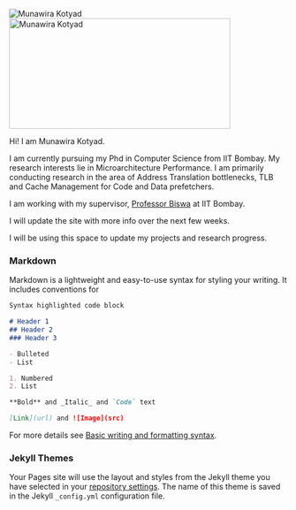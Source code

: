 ![Munawira Kotyad](https://photos.app.goo.gl/okhdzasHPGXY2DB3A)
<picture>
  <source media="(prefers-color-scheme: light)" srcset="https://lh3.googleusercontent.com/yCvD6QVlITijsBRU5vS0egvPSjq2uIIVy6Mv9-o-IaugLBrYlcaXyIDZsmXegc0nisJUv4XFx8VWCalzEnDoDmn7ucBaE0tgisjGo6oJBoC0J90nxuPpb5MtI-Qg01m_emckummD67yYK94pxhq4zf0zARtXZ3DqHdFd1gun2G6OAD01xEB7nnAdbCejDNxMsUQFi7Y5jGJAmLz8AijwOPzYk897XkrMzvA-SQrGiAQNgpT6Hf9Tns72DbI_RNYgXANBD0cci8rF46-N2Ao1vOmKBVEcDbejy5y1PuV5mdFhth_DkFlY4Ax4Dlj_d0LYxuVTlDX2Luj1gwbVudAtmnJxue-g15Bw_8YPiSFRDvOjBlsu87LFiaQiYJpJwb8hi9pBLtpn3rJv0fp2UQXuGuD4NKTOHEpJ9P0Emiio59OvpFNOivzhOAk7wyDj0Gz_48TtN4HmDOylhb9wKT0xh7EegYgqMtfZKs201YhjiMVmoxslUBQKiqNujaH0ILqRwRmv9SgIWF6NiPyCvV-p4ekwIVeTFTUITJGADudtIfo_kPy8L0d4akEOeV3ZN575SizcNYT909WjP93s-pviVfqoK2Uw6pYzr9hOaIz7CpjtFP4vz2yq6XXCdI5qGmoInZhAyeHnXK7pAlVRNaArOGW9Dq4nCqyIIJ98N_jEn5jLghO-fPfRMzAN1lHZO4VDxzvbujV_nM4rkT-vipQsfEbDFSWF3LiIi5Fom0rmQb4vcKIaR5vjhoD0ClcCgtOLq0Sl4yVDyoWY3LDlDfjgjZEYrj7EtVqIoTZjQkyf31b1QOOnsbhaz0FXy6BUiEnr36qm9Lzf80CcEX3CCvOf-UZJ5m7eTsAB3wP7xLqY0CPtVgkC2ivkNdiGU-oNGRXLU1yyrP4IrVsQTq_wBWI7kH1KHkAN5v-wXWaRhz7IfWMLfgOrm1hkW3fY4AKHwo8ewxEvrzMk2gmlcG79tpLOZxMfRPr_u5YHBL8KgB8c3YjqgZj7uq1NBwgFyxVEQTIU9Og4ACOCJiLek1ISYxd4MA=w1170-h1558-no?authuser=4" width="400" height="200">
  <img alt="Munawira Kotyad" src="https://lh3.googleusercontent.com/yCvD6QVlITijsBRU5vS0egvPSjq2uIIVy6Mv9-o-IaugLBrYlcaXyIDZsmXegc0nisJUv4XFx8VWCalzEnDoDmn7ucBaE0tgisjGo6oJBoC0J90nxuPpb5MtI-Qg01m_emckummD67yYK94pxhq4zf0zARtXZ3DqHdFd1gun2G6OAD01xEB7nnAdbCejDNxMsUQFi7Y5jGJAmLz8AijwOPzYk897XkrMzvA-SQrGiAQNgpT6Hf9Tns72DbI_RNYgXANBD0cci8rF46-N2Ao1vOmKBVEcDbejy5y1PuV5mdFhth_DkFlY4Ax4Dlj_d0LYxuVTlDX2Luj1gwbVudAtmnJxue-g15Bw_8YPiSFRDvOjBlsu87LFiaQiYJpJwb8hi9pBLtpn3rJv0fp2UQXuGuD4NKTOHEpJ9P0Emiio59OvpFNOivzhOAk7wyDj0Gz_48TtN4HmDOylhb9wKT0xh7EegYgqMtfZKs201YhjiMVmoxslUBQKiqNujaH0ILqRwRmv9SgIWF6NiPyCvV-p4ekwIVeTFTUITJGADudtIfo_kPy8L0d4akEOeV3ZN575SizcNYT909WjP93s-pviVfqoK2Uw6pYzr9hOaIz7CpjtFP4vz2yq6XXCdI5qGmoInZhAyeHnXK7pAlVRNaArOGW9Dq4nCqyIIJ98N_jEn5jLghO-fPfRMzAN1lHZO4VDxzvbujV_nM4rkT-vipQsfEbDFSWF3LiIi5Fom0rmQb4vcKIaR5vjhoD0ClcCgtOLq0Sl4yVDyoWY3LDlDfjgjZEYrj7EtVqIoTZjQkyf31b1QOOnsbhaz0FXy6BUiEnr36qm9Lzf80CcEX3CCvOf-UZJ5m7eTsAB3wP7xLqY0CPtVgkC2ivkNdiGU-oNGRXLU1yyrP4IrVsQTq_wBWI7kH1KHkAN5v-wXWaRhz7IfWMLfgOrm1hkW3fY4AKHwo8ewxEvrzMk2gmlcG79tpLOZxMfRPr_u5YHBL8KgB8c3YjqgZj7uq1NBwgFyxVEQTIU9Og4ACOCJiLek1ISYxd4MA=w1170-h1558-no?authuser=4">
</picture>


Hi! I am Munawira Kotyad.

I am currently pursuing my Phd in Computer Science from IIT Bombay. My research interests lie in Microarchitecture Performance. I am primarily conducting research in the area of Address Translation bottlenecks, TLB and Cache Management for Code and Data prefetchers. 

I am working with my supervisor, [Professor Biswa](https://www.cse.iitb.ac.in/~biswa/) at IIT Bombay.

I will update the site with more info over the next few weeks. 

I will be using this space to update my projects and research progress.



### Markdown

Markdown is a lightweight and easy-to-use syntax for styling your writing. It includes conventions for

```markdown
Syntax highlighted code block

# Header 1
## Header 2
### Header 3

- Bulleted
- List

1. Numbered
2. List

**Bold** and _Italic_ and `Code` text

[Link](url) and ![Image](src)
```

For more details see [Basic writing and formatting syntax](https://docs.github.com/en/github/writing-on-github/getting-started-with-writing-and-formatting-on-github/basic-writing-and-formatting-syntax).

### Jekyll Themes

Your Pages site will use the layout and styles from the Jekyll theme you have selected in your [repository settings](https://github.com/munawira/munawira/settings/pages). The name of this theme is saved in the Jekyll `_config.yml` configuration file.

